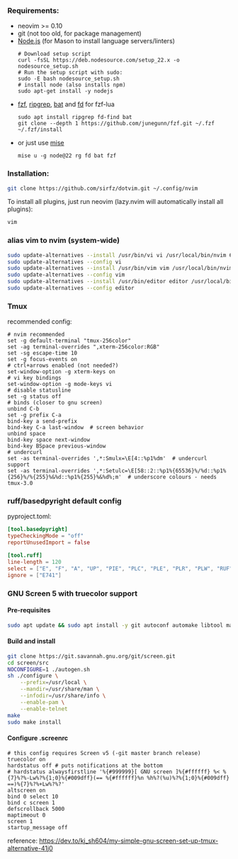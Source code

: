 ### Requirements:

* neovim >= 0.10
* git (not too old, for package management)
* [Node.js](https://github.com/nodesource/distributions#debian-and-ubuntu-based-distributions) (for Mason to install language servers/linters)
    ```
    # Download setup script
    curl -fsSL https://deb.nodesource.com/setup_22.x -o nodesource_setup.sh
    # Run the setup script with sudo:
    sudo -E bash nodesource_setup.sh
    # install node (also installs npm)
    sudo apt-get install -y nodejs
* [fzf](https://github.com/junegunn/fzf), [ripgrep](https://github.com/BurntSushi/ripgrep), [bat](https://github.com/sharkdp/bat) and [fd](https://github.com/sharkdp/fd) for fzf-lua
    ```
    sudo apt install ripgrep fd-find bat
    git clone --depth 1 https://github.com/junegunn/fzf.git ~/.fzf
    ~/.fzf/install
    ```
* or just use [mise](https://mise.jdx.dev/)
    ```
    mise u -g node@22 rg fd bat fzf
    ```

### Installation:

```sh
git clone https://github.com/sirfz/dotvim.git ~/.config/nvim
```

To install all plugins, just run neovim (lazy.nvim will automatically install all plugins):

```sh
vim
```

### alias vim to nvim (system-wide)

```bash
sudo update-alternatives --install /usr/bin/vi vi /usr/local/bin/nvim 60
sudo update-alternatives --config vi
sudo update-alternatives --install /usr/bin/vim vim /usr/local/bin/nvim 60
sudo update-alternatives --config vim
sudo update-alternatives --install /usr/bin/editor editor /usr/local/bin/nvim 60
sudo update-alternatives --config editor
```

### Tmux

recommended config:

```
# nvim recommended
set -g default-terminal "tmux-256color"
set -ag terminal-overrides ",xterm-256color:RGB"
set -sg escape-time 10
set -g focus-events on
# ctrl+arrows enabled (not needed?)
set-window-option -g xterm-keys on
# vi key bindings
set-window-option -g mode-keys vi
# disable statusline
set -g status off
# binds (closer to gnu screen)
unbind C-b
set -g prefix C-a
bind-key a send-prefix
bind-key C-a last-window  # screen behavior
unbind space
bind-key space next-window
bind-key BSpace previous-window
# undercurl
set -as terminal-overrides ',*:Smulx=\E[4::%p1%dm'  # undercurl support
set -as terminal-overrides ',*:Setulc=\E[58::2::%p1%{65536}%/%d::%p1%{256}%/%{255}%&%d::%p1%{255}%&%d%;m'  # underscore colours - needs tmux-3.0
```

### ruff/basedpyright default config

pyproject.toml:

```toml
[tool.basedpyright]
typeCheckingMode = "off"
reportUnusedImport = false

[tool.ruff]
line-length = 120
select = ["E", "F", "A", "UP", "PIE", "PLC", "PLE", "PLR", "PLW", "RUF"]
ignore = ["E741"]
```

### GNU Screen 5 with truecolor support

#### Pre-requisites

```bash
sudo apt update && sudo apt install -y git autoconf automake libtool make gcc libncurses5-dev libpam0g-dev libssl-dev
```

#### Build and install

```bash
git clone https://git.savannah.gnu.org/git/screen.git
cd screen/src
NOCONFIGURE=1 ./autogen.sh
sh ./configure \
    --prefix=/usr/local \
    --mandir=/usr/share/man \
    --infodir=/usr/share/info \
    --enable-pam \
    --enable-telnet
make
sudo make install
```

#### Configure .screenrc

```
# this config requires Screen v5 (-git master branch release)
truecolor on
hardstatus off # puts notifications at the bottom
# hardstatus alwaysfirstline '%{#999999}[ GNU screen ]%{#ffffff} %< %{7}%?%-Lw%?%{1;0}%{#009dff}(== %{#ffffff}%n %h%?(%u)%?%{1;0}%{#009dff} ==)%{7}%?%+Lw%?%?'
altscreen on
bind 0 select 10
bind c screen 1
defscrollback 5000
maptimeout 0
screen 1
startup_message off
```

reference: https://dev.to/kj_sh604/my-simple-gnu-screen-set-up-tmux-alternative-41j0
